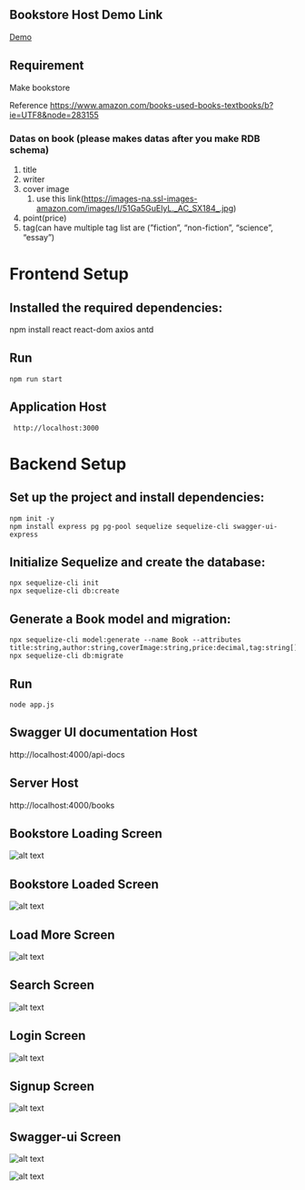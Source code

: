 ## Bookstore Host Demo Link

 [Demo](https://Gowthami0301.github.io/Hyperhire/)


## Requirement
Make bookstore

Reference https://www.amazon.com/books-used-books-textbooks/b?ie=UTF8&node=283155

### Datas on book (please makes datas after you make RDB schema)

1. title
2. writer
3. cover image
    1. use this link(https://images-na.ssl-images-amazon.com/images/I/51Ga5GuElyL._AC_SX184_.jpg)
4. point(price)
5. tag(can have multiple tag list are (”fiction”, “non-fiction”, “science”, “essay”)

# Frontend Setup

## Installed the required dependencies:
   npm install react react-dom axios antd
## Run
    npm run start
## Application Host 
     http://localhost:3000

# Backend Setup

## Set up the project and install dependencies:
    npm init -y
    npm install express pg pg-pool sequelize sequelize-cli swagger-ui-express

## Initialize Sequelize and create the database:
    npx sequelize-cli init
    npx sequelize-cli db:create

## Generate a Book model and migration:
    npx sequelize-cli model:generate --name Book --attributes title:string,author:string,coverImage:string,price:decimal,tag:string[]
    npx sequelize-cli db:migrate
## Run
    node app.js
## Swagger UI documentation Host
   http://localhost:4000/api-docs
## Server Host
   http://localhost:4000/books

## Bookstore Loading Screen

![alt text](https://github.com/Gowthami0301/Hyperhire/blob/master/src/assets/6.png)

## Bookstore Loaded Screen

![alt text](https://github.com/Gowthami0301/Hyperhire/blob/master/src/assets/1.png)


## Load More Screen

![alt text](https://github.com/Gowthami0301/Hyperhire/blob/master/src/assets/2.png)


## Search Screen

![alt text](https://github.com/Gowthami0301/Hyperhire/blob/master/src/assets/3.png)

## Login Screen

![alt text](https://github.com/Gowthami0301/Hyperhire/blob/master/src/assets/4.png)

## Signup Screen

![alt text](https://github.com/Gowthami0301/Hyperhire/blob/master/src/assets/5.png)

## Swagger-ui Screen

![alt text](https://github.com/Gowthami0301/Hyperhire/blob/master/src/assets/7.png)

![alt text](https://github.com/Gowthami0301/Hyperhire/blob/master/src/assets/8.png)


